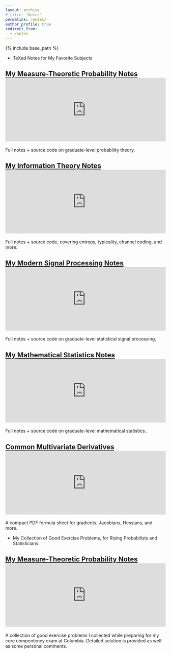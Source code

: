 ```yaml
---
layout: archive
# title: "Notes"
permalink: /notes/
author_profile: true
redirect_from:
  - /notes
---
```


{% include base_path %}
* TeXed Notes for My Favorite Subjects
<div class="notes-grid">
  <article class="note-card">
    <h2><a href="https://www.overleaf.com/read/zpgnzggbqftw#f07866">My Measure-Theoretic Probability Notes</a>
    <embed src="https://fangyuanlin2002.github.io/files/graduate-probability-theory-notes.pdf" width="100%" height="200px" type="application/pdf">
    </h2>
    <p>Full notes + source code on graduate-level probability theory.</p>
  </article>
  
  <article class="note-card">
    <h2><a href="https://www.overleaf.com/read/txwyzynjchck#43b47d">My Information Theory Notes</a>
    <embed src="https://fangyuanlin2002.github.io/files/information-theory-notes.pdf" width="100%" height="200px" type="application/pdf">
    </h2>
    <p>Full notes + source code, covering entropy, typicality, channel coding, and more.</p>
  </article>

  <article class="note-card">
    <h2><a href="https://www.overleaf.com/read/bqfzpxrbqcqh#7c9b51">My Modern Signal Processing Notes</a>
    <embed src="https://fangyuanlin2002.github.io/files/signal-processing-notes.pdf" width="100%" height="200px" type="application/pdf"> 
    </h2>
    <p>Full notes + source code on graduate-level statistical signal processing.</p>
  </article>

  <article class="note-card">
    <h2><a href="https://www.overleaf.com/read/tgskpmyshcdn#3b59e6">My Mathematical Statistics Notes</a>
    <embed src="https://fangyuanlin2002.github.io/files/graduate-mathematical-statistics-notes.pdf" width="100%" height="200px" type="application/pdf">
    </h2>
    <p>Full notes + source code on graduate-level mathematical statistics..</p>
  </article>

  <article class="note-card">
    <h2>
    <a href="https://www.overleaf.com/read/tpdgvtvjctfy#bc635c">Common Multivariate Derivatives</a>
      <embed src="https://fangyuanlin2002.github.io/files/common-derivatives.pdf" width="100%" height="200px" type="application/pdf"> 
    </h2>
    <p>
      A compact PDF formula sheet for gradients, Jacobians, Hessians, and more.
    </p>
  </article>
</div>

* My Collection of Good Exercise Problems, for Rising Probabilists and Statisticians.
<div class="notes-grid">
  <article class="note-card">
    <h2><a href="https://github.com/fangyuanlin2002/Fangyuan-s-Collection-of-Exercises-in-Probability-Theory-and-Statistics">My Measure-Theoretic Probability Notes</a>
    <embed src="https://github.com/fangyuanlin2002/Fangyuan-s-Collection-of-Exercises-in-Probability-Theory-and-Statistics/blob/main/main.pdf" width="100%" height="200px" type="application/pdf">
    </h2>
    <p>A collection of good exercise problems I collected while preparing for my core compentency exam at Columbia. Detailed solution is provided as well as some personal comments.</p>
  </article>
</div>
